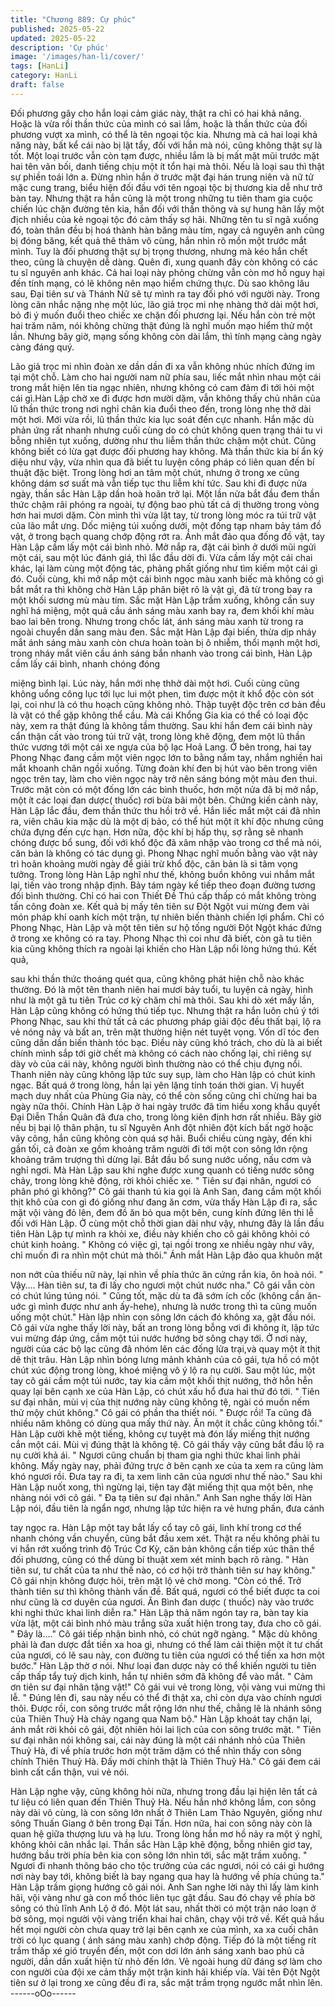 ```yaml
---
title: "Chương 889: Cự phúc"
published: 2025-05-22
updated: 2025-05-22
description: 'Cự phúc'
image: '/images/han-li/cover/'
tags: [HanLi]
category: HanLi
draft: false
---
```


Đối phương gây cho hắn loại cảm giác này, thật ra chỉ có hai khả
năng. Hoặc là vừa rồi thần thức của mình có sai lầm, hoặc là thần
thức của đối phương vượt xa mình, có thể là tên ngoại tộc kia.
Nhưng mà cả hai loại khả năng này, bất kể cái nào bị lật tẩy, đối
với hắn mà nói, cũng không thật sự là tốt. Một loại trước vẫn còn
tạm được, nhiều lắm là bị mất mặt mũi trước mặt hai tên vãn bối,
danh tiếng chịu một ít tổn hại mà thôi. Nếu là loại sau thì thật sự
phiền toái lớn a.
Đừng nhìn hắn ở trước mặt đại hán trung niên và nữ tử mặc cung
trang, biểu hiện đối đầu với tên ngoại tộc bị thương kia dễ như trở
bàn tay. Nhưng thật ra hắn cũng là một trong những tu tiên tham
gia cuộc chiến lúc chặn đường tên kia, hắn đối với thần thông và
sự hung hãn lấy một địch nhiều của kẻ ngoại tộc đó cảm thấy sợ
hãi. Những tên tu sĩ ngã xuống đó, toàn thân đều bị hoá thành
hàn băng màu tím, ngay cả nguyên anh cũng bị đóng băng, kết
quả thê thảm vô cùng, hắn nhìn rõ mồn một trước mắt mình. Tuy
là đối phương thật sự bị trọng thương, nhưng mà kéo hắn chết
theo, cũng là chuyện dễ dàng.
Quên đi, xung quanh đây còn không có các tu sĩ nguyên anh
khác. Cả hai loại này phỏng chừng vẫn còn mơ hồ nguy hại đến
tính mạng, có lẽ không nên mạo hiểm chứng thực. Dù sao không
lâu sau, Đại tiên sư và Thánh Nữ sẽ tự mình ra tay đối phó với
người này.
Trong lòng cân nhắc nặng nhẹ một lúc, lão giả trọc mi nhẹ nhàng
thở dài một hơi, bỏ đi ý muốn đuổi theo chiếc xe chặn đối phương
lại.
Nếu hắn còn trẻ một hai trăm năm, nói không chừng thật đúng là
nghĩ muốn mạo hiểm thử một lần. Nhưng bây giờ, mạng sống
không còn dài lắm, thì tính mạng càng ngày càng đáng quý.

Lão giả trọc mi nhìn đoàn xe dần dần đi xa vẫn không nhúc nhích
đứng im tại một chỗ. Làm cho hai người nam nữ phía sau, liếc
mắt nhìn nhau một cái trong mắt hiện lên tia ngạc nhiên, nhưng
không có cam đảm đi tới hỏi một cái gì.Hàn Lập chờ xe đi được
hơn mười dặm, vẫn không thấy chủ nhân của lũ thần thức trong
nơi nghỉ chân kia đuổi theo đến, trong lòng nhẹ thở dài một hơi.
Mới vừa rồi, lũ thần thức kia lục soát đến cực nhanh. Hắn mặc dù
phản ứng rất nhanh nhưng cuối cùng do có chút không quen
trạng thái tu vi bỗng nhiên tụt xuống, dường như thu liễm thần
thức chậm một chút. Cũng không biết có lừa gạt được đối
phương hay không. Mà thần thức kia bí ẩn kỳ diệu như vậy, vừa
nhìn qua đã biết tu luyện công pháp có liên quan đến bí thuật đặc
biệt. Trong lòng hơi an tâm một chút, nhưng ở trong xe cũng
không dám sơ suất mà vẫn tiếp tục thu liễm khí tức.
Sau khi đi được nửa ngày, thần sắc Hàn Lập dần hoà hoãn trở lại.
Một lần nửa bắt đầu đem thần thức chậm rãi phóng ra ngoài, tự
động bao phủ tất cả dị thường trong vòng hơn hai mươi dặm. Còn
mình thì vừa lật tay, từ trong lòng móc ra túi trữ vật của lão mắt
ưng. Dốc miệng túi xuống dưới, một đống tạp nham bảy tám đồ
vật, ở trong bạch quang chớp động rớt ra. Ánh mắt đảo qua đống
đồ vật, tay Hàn Lập cầm lấy một cái bình nhỏ. Mở nắp ra, đặt cái
bình ở dưới mũi ngửi một cái, sau một lúc đánh giá, thì lắc đầu
dời đi.
Vừa cầm lấy một cái chai khác, lại làm cùng một động tác, phảng
phất giống như tìm kiếm một cái gì đó. Cuối cùng, khi mở nắp một
cái bình ngọc màu xanh biếc mà không có gì bắt mắt ra thì không
chờ Hàn Lập phân biệt rõ là vật gì, đã từ trong bay ra một khối
sương mù màu tím. Sắc mặt Hàn Lập trầm xuống, không cần suy
nghĩ há miệng, một quả cầu ánh sáng màu xanh bay ra, đem khối
khí màu bao lai bên trong.
Nhưng trong chốc lát, ánh sáng màu xanh từ trong ra ngoài
chuyển dần sang màu đen. Sắc mặt Hàn Lập đại biến, thừa dịp
nháy mắt ánh sáng màu xanh còn chưa hoàn toàn bị ô nhiễm,
thổi mạnh một hơi, trong nháy mắt viên cầu ánh sáng bắn nhanh
vào trong cái bình, Hàn Lập cầm lấy cái bình, nhanh chóng đóng

miệng bình lại.
Lúc này, hắn mới nhẹ thhở dài một hơi. Cuối cùng cũng không
uổng công lục tới lục lui một phen, tìm được một ít khổ độc còn
sót lại, coi như là có thu hoạch cũng không nhỏ. Thập tuyệt độc
trên cơ bản đều là vật có thể gặp không thể cầu.
Mà cái Khổng Gia kia có thể có loại độc này, xem ra thật đúng là
không tầm thường. Sau khi hắn đem cái bình này cẩn thận cất
vào trong túi trữ vật, trong lòng khẽ động, đem một lũ thần thức
vương tới một cái xe ngựa của bộ lạc Hoả Lang.
Ở bên trong, hai tay Phong Nhạc đang cầm một viên ngọc lớn to
bằng nắm tay, nhắm nghiền hai mắt khoanh chân ngồi xuống.
Từng đoàn khí đen bị hút vào bên trong viên ngọc trên tay, làm
cho viên ngọc này trở nên sáng bóng một màu đen thui. Trước
mặt còn có một đống lớn các bình thuốc, hơn một nửa đã bị mở
nắp, một ít các loại đan dược( thuốc) rơi bừa bãi một bên.
Chứng kiến cảnh này, Hàn Lập lắc đầu, đem thần thức thu hồi trở
về. Hắn liếc mắt một cái đã nhìn ra, viên châu kia mặc dù là một
dị bảo, có thể hút một ít khí độc nhưng cũng chứa đựng đến cực
hạn. Hơn nữa, độc khí bị hấp thụ, sợ rằng sẽ nhanh chóng được
bổ sung, đối với khổ độc đã xâm nhập vào trong cơ thể mà nói,
căn bản là không có tác dụng gì.
Phong Nhạc nghĩ muốn bằng vào vật này trì hoãn khoảng mười
ngày để giải trừ khổ độc, căn bản là si tâm vọng tưởng. Trong
lòng Hàn Lập nghĩ như thế, không buồn không vui nhắm mắt lại,
tiến vào trong nhập định.
Bảy tám ngày kế tiếp theo đoạn đường tương đối bình thường.
Chỉ có hai con Thiết Đề Thú cấp thấp có mắt không tròng tấn
công đoàn xe. Kết quả bị mấy tên tiên sư Đột Ngột vui mừng đem
vài món pháp khí oanh kích một trận, tự nhiên biến thành chiến
lợi phẩm. Chỉ có Phong Nhạc, Hàn Lập và một tên tiên sư hộ tống
người Đột Ngột khác đứng ở trong xe không có ra tay.
Phong Nhạc thì coi như đã biết, còn gã tu tiên kia cũng không
thích ra ngoài lại khiến cho Hàn Lập nổi lòng hứng thú. Kết quả,

sau khi thần thức thoáng quét qua, cũng không phát hiện chỗ nào
khác thường. Đó là một tên thanh niên hai mươi bảy tuổi, tu luyện
cả ngày, hình như là một gã tu tiên Trúc cơ kỳ chăm chỉ mà thôi.
Sau khi dò xét mấy lần, Hàn Lập cũng không có hứng thú tiếp tục.
Nhưng thật ra hắn luôn chú ý tới Phong Nhạc, sau khi thử tất cả
các phương pháp giải độc đều thất bại, lộ ra vẻ nóng nảy và bất
an, trên mặt thường hiện nét tuyệt vọng. Vốn dĩ tóc đen cũng dần
dần biến thành tóc bạc. Điều này cũng khó trách, cho dù là ai biết
chính mình sắp tới giờ chết mà không có cách nào chống lại, chỉ
riêng sự dày vò của cái này, không người bình thường nào có thể
chịu đựng nổi.
Thanh niên này cũng không lập tức suy sụp, làm cho Hàn lập có
chút kinh ngạc. Bất quá ở trong lòng, hắn lại yên lặng tính toán
thời gian. Vị huyết mạch duy nhất của Phùng Gia này, có thể còn
sống cũng chỉ chừng hai ba ngày nữa thôi. Chính Hàn Lập ở hai
ngày trước đã tìm hiểu xong khẩu quyết Đại Diễn Thần Quân đã
đưa cho, trong lòng kiên định hơn rất nhiều. Bây giờ nếu bị bại lộ
thân phận, tu sĩ Nguyên Anh đột nhiên đột kích bất ngờ hoặc vây
công, hắn cũng không còn quá sợ hãi.
Buổi chiều cùng ngày, đến khi gần tối, cả đoàn xe gồm khoảng
trăm người đi tới một con sông lớn rộng khoảng trăm trượng thì
dừng lại. Bắt đầu bổ sung nước uống, nấu cơm và nghỉ ngơi. Mà
Hàn Lập sau khi nghe được xung quanh có tiếng nước sông chảy,
trong lòng khẽ động, rời khỏi chiếc xe.
" Tiên sư đại nhân, ngươi có phân phó gì không?" Cô gái thanh tú
kia gọi là Anh San, đang cầm một khối thịt khô của con gì đó
giống như đang ăn cơm, vừa thấy Hàn Lập đi ra, sắc mặt vội
vàng đỏ lên, đem đồ ăn bỏ qua một bên, cung kính đứng lên thi lễ
đối với Hàn Lập.
Ở cùng một chỗ thời gian dài như vậy, nhưng đây là lần đầu tiên
Hàn Lập tự mình ra khỏi xe, điều này khiến cho cô gái không khỏi
có chút kinh hoảng.
" Không có việc gì, tại ngồi trong xe nhiều ngày như vây, chỉ muốn
đi ra nhìn một chút mà thôi." Ánh mắt Hàn Lập đảo qua khuôn mặt

non nớt của thiếu nữ này, lại nhìn về phía thức ăn cứng rắn kia,
ôn hoà nói.
" Vậy…. Hàn tiên sư, ta đi lấy cho ngươi một chút nước nha." Cô
gái vẫn còn có chút lúng túng nói.
" Cũng tốt, mặc dù ta đã sớm ích cốc (không cần ăn- uớc gì mình
được như anh ấy-hehe), nhưng là nước trong thì ta cũng muốn
uống một chút." Hàn lập nhìn con sông lớn cách đó không xa, gật
đầu nói.
Cô gái vừa nghe thấy lời này, bất an trong lòng bỗng vơi đi không
ít, lập tức vui mừng đáp ứng, cầm một túi nước hướng bờ sông
chạy tới. Ở nơi này, người của các bộ lạc cũng đã nhóm lên các
đống lửa trại,và quay một ít thịt dê thịt trâu. Hàn Lập nhìn bóng
lưng mảnh khảnh của cô gái, tựa hồ có một chút xúc động trong
lòng, khoé miệng vô ý lộ ra nụ cười.
Sau một lúc, một tay cô gái cầm một túi nước, tay kia cầm một
khối thịt nướng, thở hỗn hễn quay lại bên cạnh xe của Hàn Lập,
có chút xấu hổ đưa hai thứ đó tới.
" Tiên sư đại nhân, mùi vị của thịt nướng này cũng không tệ, ngài
có muốn nếm thử mộy chút không." Cô gái có phần tha thiết nói.
" Được rồi! Ta cũng đã nhiều năm không có dùng qua mấy thứ
này. Ăn một ít chắc cũng không tồi." Hàn Lập cười khẽ một tiếng,
không cự tuyệt mà đón lấy miếng thịt nướng cắn một cái. Mùi vị
đúng thật là không tệ.
Cô gái thấy vậy cũng bắt đầu lộ ra nụ cười khả ái.
" Ngươi cũng chuẩn bị tham gia nghi thức khai linh phải không.
Mấy ngày nay, phải đứng trực ở bên cạnh xe của ta xem ra cũng
làm khó ngươi rồi. Đưa tay ra đi, ta xem linh căn của ngươi như
thế nào." Sau khi Hàn Lập nuốt xong, thì ngừng lại, tiện tay đặt
miếng thịt qua một bên, nhẹ nhàng nói với cô gái.
" Đa tạ tiên sư đại nhân." Anh San nghe thấy lời Hàn Lập nói, đầu
tiên là ngẩn ngơ, nhưng lập tức hiện ra vẻ hưng phấn, đưa cánh

tay ngọc ra.
Hàn Lập một tay bắt lấy cổ tay cô gái, linh khí trong cơ thể nhanh
chóng vần chuyển, cũng bắt đầu xem xét. Thật ra nếu không phải
tu vi hắn rớt xuống trình độ Trúc Cơ Kỳ, căn bản không cần tiếp
xúc thân thể đối phương, cũng có thể dùng bí thuật xem xét minh
bạch rõ ràng.
" Hàn tiên sư, tư chất của ta như thế nào, có cơ hội trở thành tiên
sư hay không." Cô gái nhịn không được hỏi, trên mặt lộ vẻ chờ
mong.
"Còn có thể. Trở thành tiên sư thì không thành vấn đề. Bất quá,
ngươi có thể biết được ta coi như cũng là cơ duyên của ngươi. Ăn
Bình đan dược ( thuốc) này vào trước khi nghi thức khai linh diễn
ra." Hàn Lập thả năm ngón tay ra, bàn tay kia vừa lật, một cái
bình nhỏ màu trắng sữa xuất hiện trong tay, đưa cho cô gái.
" Đây là…." Cô gái tiếp nhận bình nhỏ, có chút ngỡ ngàng.
" Mặc dù không phải là đan dược đắt tiền xa hoa gì, nhưng có thể
làm cải thiện một ít tư chất của ngươi, có lẽ sau này, con đường tu
tiên của ngươi có thể tiến xa hơn một bước." Hàn Lập thờ ơ nói.
Như loại đan dược này có thể khiến người tu tiên cấp thấp tẩy tuỷ
dịch kinh, hắn tự nhiên sớm đã không để vào mắt.
" Cảm ơn tiên sư đại nhân tặng vật!" Cô gái vui vẻ trong lòng, vội
vàng vui mừng thi lễ.
" Đúng lên đi, sau này nếu có thể đi thật xa, chỉ còn dựa vào
chính ngươi thôi. Được rồi, con sông trước mắt rộng lớn như thế,
chẳng lẽ là nhánh sông của Thiên Thuỷ Hà chảy ngang qua Nam
bộ." Hàn Lập khoát tay chặn lại, ánh mắt rời khỏi cô gái, đột nhiên
hỏi lai lịch của con sông trước mặt.
" Tiên sư đại nhân nói không sai, cái này đúng là một cái nhánh
nhỏ của Thiên Thuỷ Hà, đi về phía trước hơn một trăm dặm có thể
nhìn thấy con sông chính Thiên Thuỷ Hà. Đấy mới chính thật là
Thiên Thuỷ Hà." Cô gái đem cái bình cất cẩn thận, vui vẻ nói.

Hàn Lập nghe vậy, cũng không hỏi nữa, nhưng trong đầu lại hiện
lên tất cả tư liệu có liên quan đến Thiên Thuỷ Hà. Nếu hắn nhớ
không lầm, con sông này dài vô cùng, là con sông lớn nhất ở
Thiên Lam Thảo Nguyên, giống như sông Thuấn Giang ở bên
trong Đại Tấn. Hơn nữa, hai con sông này còn là quan hệ giữa
thượng lưu và hạ lưu. Trong lòng hắn mơ hồ nảy ra một ý nghĩ,
không khỏi cân nhắc lại. Thần sắc Hàn Lập khẽ động, bỗng nhiên
giơ tay, hướng bầu trời phía bên kia con sông lớn nhìn tới, sắc
mặt trầm xuống.
" Ngươi đi nhanh thông báo cho tộc trưởng của các ngươi, nói có
cái gì hướng nơi này bay tới, không biết là bay ngang qua hay là
hướng về phía chúng ta." Hàn Lập trầm giọng hướng cô gái nói.
Anh San nghe lời này thì lấy làm kinh hãi, vội vàng như gà con
mổ thóc liên tục gật đầu. Sau đó chạy về phía bờ sông có thủ lĩnh
Anh Lộ ở đó.
Một lát sau, nhất thời có một trận náo loạn ở bờ sông, mọi người
vội vàng triển khai hai chân, chạy vội trở về. Kết quả hầu hết mọi
người còn chưa quay trở lại bên cạnh xe của mình, xa xa cuối
chân trời có lục quang ( ánh sáng màu xanh) chớp động. Tiếp đó
là một tiếng rít trầm thấp xé gió truyền đến, một con dơi lớn ánh
sáng xanh bao phủ cả người, dần dần xuất hiện từ nhỏ đến lớn.
Vẻ ngoài hung dữ đáng sợ làm cho con người của đội xe cảm
thấy một trận kinh hãi khiếp vía. Vài tên Đột Ngột tiên sư ở lại
trong xe cũng đều đi ra, sắc mặt trầm trọng ngước mắt nhìn lên.
------oOo------
